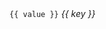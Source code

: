 <div class="sample">
  <div class="font">
    <span style="font-family: {{ value }}"></span>
    <code>{{ value }}</code>
    <var>{{ key }}</var>
  </div>
</div>
